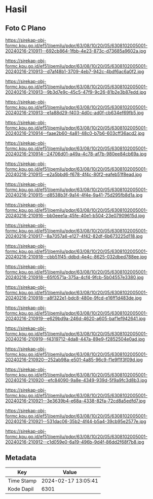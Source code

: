 # Hasil

## Foto C Plano

https://sirekap-obj-formc.kpu.go.id/ef51/pemilu/pdpr/63/08/10/20/05/6308102005001-20240216-210911--692cb864-1fbb-4e23-873c-d73685a9602a.jpg

https://sirekap-obj-formc.kpu.go.id/ef51/pemilu/pdpr/63/08/10/20/05/6308102005001-20240216-210913--d7af48b1-3709-4eb7-942c-4bdf6ac6a0f2.jpg

https://sirekap-obj-formc.kpu.go.id/ef51/pemilu/pdpr/63/08/10/20/05/6308102005001-20240216-210913--9b3d7e9c-45c5-47f9-9c26-81b2e3b87edd.jpg

https://sirekap-obj-formc.kpu.go.id/ef51/pemilu/pdpr/63/08/10/20/05/6308102005001-20240216-210913--e1a88d29-f403-4d0c-ad0f-cb634ef69fb5.jpg

https://sirekap-obj-formc.kpu.go.id/ef51/pemilu/pdpr/63/08/10/20/05/6308102005001-20240216-210914--faae2b60-4a81-48c0-b7b6-603cff36acd2.jpg

https://sirekap-obj-formc.kpu.go.id/ef51/pemilu/pdpr/63/08/10/20/05/6308102005001-20240216-210914--24706d01-a49a-4c78-af7b-980ee84cb69a.jpg

https://sirekap-obj-formc.kpu.go.id/ef51/pemilu/pdpr/63/08/10/20/05/6308102005001-20240216-210915--e2a5bbd6-f678-4f4c-80f2-eafeb51f8ead.jpg

https://sirekap-obj-formc.kpu.go.id/ef51/pemilu/pdpr/63/08/10/20/05/6308102005001-20240216-210915--d8538b3f-9a14-4f4e-9a41-75d295fb8d1a.jpg

https://sirekap-obj-formc.kpu.go.id/ef51/pemilu/pdpr/63/08/10/20/05/6308102005001-20240216-210916--bb0eee1a-45fe-40e1-b504-23e07909615d.jpg

https://sirekap-obj-formc.kpu.go.id/ef51/pemilu/pdpr/63/08/10/20/05/6308102005001-20240216-210917--8a7057a6-e127-4f42-82df-6b673225d118.jpg

https://sirekap-obj-formc.kpu.go.id/ef51/pemilu/pdpr/63/08/10/20/05/6308102005001-20240216-210918--cbb51f45-ddbd-4e4c-8625-032dbed788ee.jpg

https://sirekap-obj-formc.kpu.go.id/ef51/pemilu/pdpr/63/08/10/20/05/6308102005001-20240216-210918--65f0571a-375a-4cf4-9fcb-5b04557e3380.jpg

https://sirekap-obj-formc.kpu.go.id/ef51/pemilu/pdpr/63/08/10/20/05/6308102005001-20240216-210918--a8f322e1-bdc8-480e-9fcd-e16ff1d483de.jpg

https://sirekap-obj-formc.kpu.go.id/ef51/pemilu/pdpr/63/08/10/20/05/6308102005001-20240216-210919--e629bd9a-246d-4620-a605-baf1ef942641.jpg

https://sirekap-obj-formc.kpu.go.id/ef51/pemilu/pdpr/63/08/10/20/05/6308102005001-20240216-210919--f4319712-4da8-447a-89e9-f2852504e0ad.jpg

https://sirekap-obj-formc.kpu.go.id/ef51/pemilu/pdpr/63/08/10/20/05/6308102005001-20240216-210920--252ab98a-e501-4a85-96c9-f1e9f1f3f09d.jpg

https://sirekap-obj-formc.kpu.go.id/ef51/pemilu/pdpr/63/08/10/20/05/6308102005001-20240216-210920--efc84090-9a8e-4349-939d-5f9a9fc3d8b3.jpg

https://sirekap-obj-formc.kpu.go.id/ef51/pemilu/pdpr/63/08/10/20/05/6308102005001-20240216-210921--3e3639b4-e68a-4338-82fa-72cd8a5edfd7.jpg

https://sirekap-obj-formc.kpu.go.id/ef51/pemilu/pdpr/63/08/10/20/05/6308102005001-20240216-210921--531dac06-35b2-4f44-b5a4-39cb95e2577e.jpg

https://sirekap-obj-formc.kpu.go.id/ef51/pemilu/pdpr/63/08/10/20/05/6308102005001-20240216-210912--c1d059e0-6a19-496b-9d4f-86dd2f68f7b8.jpg


## Metadata

| Key        | Value               |
| ---------- | ------------------- |
| Time Stamp | 2024-02-17 13:05:41 |
| Kode Dapil | 6301                |



